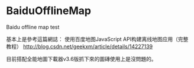 # BaiduOfflineMap
Baidu offline map test

基本上是參考這篇網誌：
 使用百度地图JavaScript API构建离线地图应用（完整教程）
http://blog.csdn.net/geekxm/article/details/14227139

目前搭配全能地圖下載器v3.6版抓下來的圖磚使用上是沒問題的。



